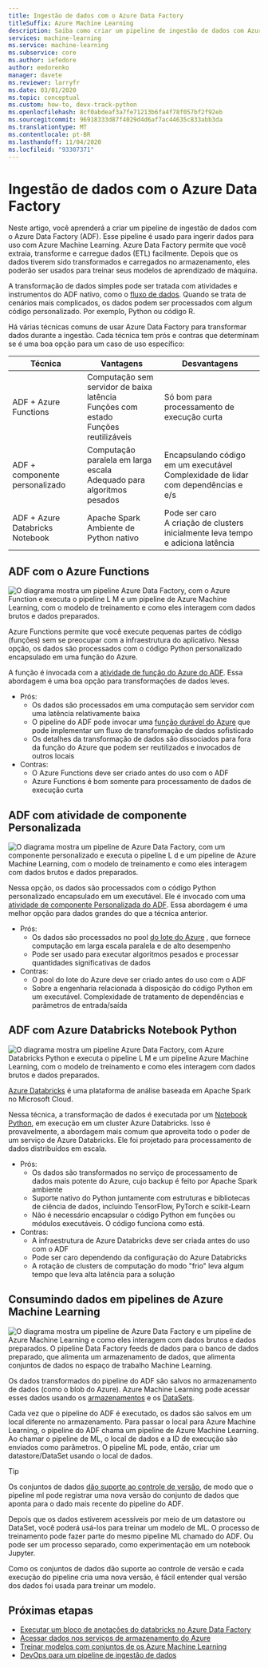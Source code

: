 ```yaml
---
title: Ingestão de dados com o Azure Data Factory
titleSuffix: Azure Machine Learning
description: Saiba como criar um pipeline de ingestão de dados com Azure Data Factory.
services: machine-learning
ms.service: machine-learning
ms.subservice: core
ms.author: iefedore
author: eedorenko
manager: davete
ms.reviewer: larryfr
ms.date: 03/01/2020
ms.topic: conceptual
ms.custom: how-to, devx-track-python
ms.openlocfilehash: 8cf0abdeaf3a7fe71213b6fa4f78f057bf2f92eb
ms.sourcegitcommit: 96918333d87f4029d4d6af7ac44635c833abb3da
ms.translationtype: MT
ms.contentlocale: pt-BR
ms.lasthandoff: 11/04/2020
ms.locfileid: "93307371"
---
```

# <a name="data-ingestion-with-azure-data-factory"></a>Ingestão de dados com o Azure Data Factory

Neste artigo, você aprenderá a criar um pipeline de ingestão de dados com o Azure Data Factory (ADF). Esse pipeline é usado para ingerir dados para uso com Azure Machine Learning. Azure Data Factory permite que você extraia, transforme e carregue dados (ETL) facilmente. Depois que os dados tiverem sido transformados e carregados no armazenamento, eles poderão ser usados para treinar seus modelos de aprendizado de máquina.

A transformação de dados simples pode ser tratada com atividades e instrumentos do ADF nativo, como o [fluxo de dados](../data-factory/control-flow-execute-data-flow-activity.md). Quando se trata de cenários mais complicados, os dados podem ser processados com algum código personalizado. Por exemplo, Python ou código R.

Há várias técnicas comuns de usar Azure Data Factory para transformar dados durante a ingestão. Cada técnica tem prós e contras que determinam se é uma boa opção para um caso de uso específico:

| Técnica | Vantagens | Desvantagens |
| ----- | ----- | ----- |
| ADF + Azure Functions | Computação sem servidor de baixa latência</br>Funções com estado</br>Funções reutilizáveis | Só bom para processamento de execução curta |
| ADF + componente personalizado | Computação paralela em larga escala</br>Adequado para algoritmos pesados | Encapsulando código em um executável</br>Complexidade de lidar com dependências e e/s |
| ADF + Azure Databricks Notebook | Apache Spark</br>Ambiente de Python nativo | Pode ser caro</br>A criação de clusters inicialmente leva tempo e adiciona latência

## <a name="adf-with-azure-functions"></a>ADF com o Azure Functions

![O diagrama mostra um pipeline Azure Data Factory, com o Azure Function e executa o pipeline L M e um pipeline de Azure Machine Learning, com o modelo de treinamento e como eles interagem com dados brutos e dados preparados.](media/how-to-data-ingest-adf/adf-function.png)

Azure Functions permite que você execute pequenas partes de código (funções) sem se preocupar com a infraestrutura do aplicativo. Nessa opção, os dados são processados com o código Python personalizado encapsulado em uma função do Azure. 

A função é invocada com a [atividade de função do Azure do ADF](../data-factory/control-flow-azure-function-activity.md). Essa abordagem é uma boa opção para transformações de dados leves. 

* Prós:
    * Os dados são processados em uma computação sem servidor com uma latência relativamente baixa
    * O pipeline do ADF pode invocar uma [função durável do Azure](../azure-functions/durable/durable-functions-overview.md) que pode implementar um fluxo de transformação de dados sofisticado 
    * Os detalhes da transformação de dados são dissociados para fora da função do Azure que podem ser reutilizados e invocados de outros locais
* Contras:
    * O Azure Functions deve ser criado antes do uso com o ADF
    * Azure Functions é bom somente para processamento de dados de execução curta

## <a name="adf-with-custom-component-activity"></a>ADF com atividade de componente Personalizada

![O diagrama mostra um pipeline de Azure Data Factory, com um componente personalizado e executa o pipeline L d e um pipeline de Azure Machine Learning, com o modelo de treinamento e como eles interagem com dados brutos e dados preparados.](media/how-to-data-ingest-adf/adf-customcomponent.png)

Nessa opção, os dados são processados com o código Python personalizado encapsulado em um executável. Ele é invocado com uma [atividade de componente Personalizada do ADF](../data-factory/transform-data-using-dotnet-custom-activity.md). Essa abordagem é uma melhor opção para dados grandes do que a técnica anterior.

* Prós:
    * Os dados são processados no pool [do lote do Azure](../batch/batch-technical-overview.md) , que fornece computação em larga escala paralela e de alto desempenho
    * Pode ser usado para executar algoritmos pesados e processar quantidades significativas de dados
* Contras:
    * O pool do lote do Azure deve ser criado antes do uso com o ADF
    * Sobre a engenharia relacionada à disposição do código Python em um executável. Complexidade de tratamento de dependências e parâmetros de entrada/saída

## <a name="adf-with-azure-databricks-python-notebook"></a>ADF com Azure Databricks Notebook Python

![O diagrama mostra um pipeline Azure Data Factory, com Azure Databricks Python e executa o pipeline L M e um pipeline Azure Machine Learning, com o modelo de treinamento e como eles interagem com dados brutos e dados preparados.](media/how-to-data-ingest-adf/adf-databricks.png)

[Azure Databricks](https://azure.microsoft.com/services/databricks/) é uma plataforma de análise baseada em Apache Spark no Microsoft Cloud.

Nessa técnica, a transformação de dados é executada por um [Notebook Python](../data-factory/transform-data-using-databricks-notebook.md), em execução em um cluster Azure Databricks. Isso é provavelmente, a abordagem mais comum que aproveita todo o poder de um serviço de Azure Databricks. Ele foi projetado para processamento de dados distribuídos em escala.

* Prós:
    * Os dados são transformados no serviço de processamento de dados mais potente do Azure, cujo backup é feito por Apache Spark ambiente
    * Suporte nativo do Python juntamente com estruturas e bibliotecas de ciência de dados, incluindo TensorFlow, PyTorch e scikit-Learn
    * Não é necessário encapsular o código Python em funções ou módulos executáveis. O código funciona como está.
* Contras:
    * A infraestrutura de Azure Databricks deve ser criada antes do uso com o ADF
    * Pode ser caro dependendo da configuração do Azure Databricks
    * A rotação de clusters de computação do modo "frio" leva algum tempo que leva alta latência para a solução 
    

## <a name="consuming-data-in-azure-machine-learning-pipelines"></a>Consumindo dados em pipelines de Azure Machine Learning

![O diagrama mostra um pipeline de Azure Data Factory e um pipeline de Azure Machine Learning e como eles interagem com dados brutos e dados preparados. O pipeline Data Factory feeds de dados para o banco de dados preparado, que alimenta um armazenamento de dados, que alimenta conjuntos de dados no espaço de trabalho Machine Learning.](media/how-to-data-ingest-adf/aml-dataset.png)

Os dados transformados do pipeline do ADF são salvos no armazenamento de dados (como o blob do Azure). Azure Machine Learning pode acessar esses dados usando os [armazenamentos](./how-to-access-data.md#create-and-register-datastores) e os [DataSets](./how-to-create-register-datasets.md).

Cada vez que o pipeline do ADF é executado, os dados são salvos em um local diferente no armazenamento. Para passar o local para Azure Machine Learning, o pipeline do ADF chama um pipeline de Azure Machine Learning. Ao chamar o pipeline de ML, o local de dados e a ID de execução são enviados como parâmetros. O pipeline ML pode, então, criar um datastore/DataSet usando o local de dados. 

> [!TIP]
> Os conjuntos de dados [dão suporte ao controle de versão](./how-to-version-track-datasets.md), de modo que o pipeline ml pode registrar uma nova versão do conjunto de dados que aponta para o dado mais recente do pipeline do ADF.

Depois que os dados estiverem acessíveis por meio de um datastore ou DataSet, você poderá usá-los para treinar um modelo de ML. O processo de treinamento pode fazer parte do mesmo pipeline ML chamado do ADF. Ou pode ser um processo separado, como experimentação em um notebook Jupyter.

Como os conjuntos de dados dão suporte ao controle de versão e cada execução do pipeline cria uma nova versão, é fácil entender qual versão dos dados foi usada para treinar um modelo.

## <a name="next-steps"></a>Próximas etapas

* [Executar um bloco de anotações do databricks no Azure Data Factory](../data-factory/transform-data-using-databricks-notebook.md)
* [Acessar dados nos serviços de armazenamento do Azure](./how-to-access-data.md#create-and-register-datastores)
* [Treinar modelos com conjuntos de os Azure Machine Learning](./how-to-train-with-datasets.md)
* [DevOps para um pipeline de ingestão de dados](./how-to-cicd-data-ingestion.md)